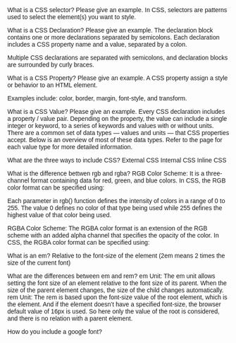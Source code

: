 What is a CSS selector? Please give an example.
In CSS, selectors are patterns used to select the element(s) you want to style.

What is a CSS Declaration? Please give an example.
The declaration block contains one or more declarations separated by semicolons.
Each declaration includes a CSS property name and a value, separated by a colon.

Multiple CSS declarations are separated with semicolons, and declaration blocks are surrounded by curly braces.

What is a CSS Property? Please give an example.
A CSS property assign a style or behavior to an HTML element.

Examples include: color, border, margin, font-style, and transform.

What is a CSS Value? Please give an example.
Every CSS declaration includes a property / value pair. Depending on the property, the value can include a single integer or keyword, to a series of keywords and values with or without units. There are a common set of data types — values and units — that CSS properties accept. Below is an overview of most of these data types. Refer to the page for each value type for more detailed information.

What are the three ways to include CSS?
External CSS
Internal CSS
Inline CSS

What is the difference bettwen rgb and rgba?
RGB Color Scheme: It is a three-channel format containing data for red, green, and blue colors. In CSS, the RGB color format can be specified using:

Each parameter in rgb() function defines the intensity of colors in a range of 0 to 255. The value 0 defines no color of that type being used while 255 defines the highest value of that color being used.

RGBA Color Scheme: The RGBA color format is an extension of the RGB scheme with an added alpha channel that specifies the opacity of the color. In CSS, the RGBA color format can be specified using:

What is an em?
Relative to the font-size of the element (2em means 2 times the size of the current font)

What are the differences between em and rem?
 em Unit: The em unit allows setting the font size of an element relative to the font size of its parent. When the size of the parent element changes, the size of the child changes automatically.
rem Unit: The rem is based upon the font-size value of the root element, which is the <html> element. And if the <html> element doesn’t have a specified font-size, the browser default value of 16px is used. So here only the value of the root is considered, and there is no relation with a parent element.

How do you include a google font?
<head>
<link rel="stylesheet" href="https://fonts.googleapis.com/css?family=Sofia">
<style>
body {
  font-family: "Sofia", sans-serif;
}
</style>
</head>